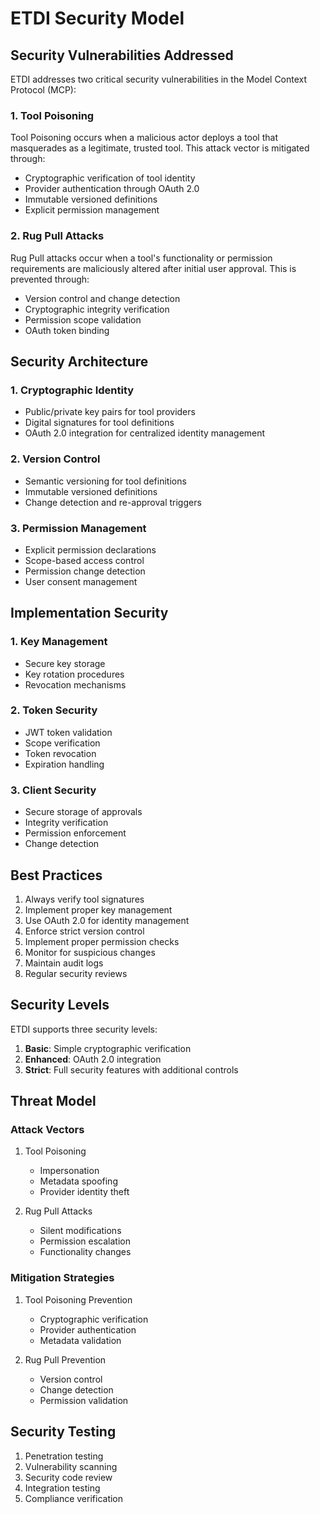 # ETDI Security Model

## Security Vulnerabilities Addressed

ETDI addresses two critical security vulnerabilities in the Model Context Protocol (MCP):

### 1. Tool Poisoning

Tool Poisoning occurs when a malicious actor deploys a tool that masquerades as a legitimate, trusted tool. This attack vector is mitigated through:

- Cryptographic verification of tool identity
- Provider authentication through OAuth 2.0
- Immutable versioned definitions
- Explicit permission management

### 2. Rug Pull Attacks

Rug Pull attacks occur when a tool's functionality or permission requirements are maliciously altered after initial user approval. This is prevented through:

- Version control and change detection
- Cryptographic integrity verification
- Permission scope validation
- OAuth token binding

## Security Architecture

### 1. Cryptographic Identity

- Public/private key pairs for tool providers
- Digital signatures for tool definitions
- OAuth 2.0 integration for centralized identity management

### 2. Version Control

- Semantic versioning for tool definitions
- Immutable versioned definitions
- Change detection and re-approval triggers

### 3. Permission Management

- Explicit permission declarations
- Scope-based access control
- Permission change detection
- User consent management

## Implementation Security

### 1. Key Management

- Secure key storage
- Key rotation procedures
- Revocation mechanisms

### 2. Token Security

- JWT token validation
- Scope verification
- Token revocation
- Expiration handling

### 3. Client Security

- Secure storage of approvals
- Integrity verification
- Permission enforcement
- Change detection

## Best Practices

1. Always verify tool signatures
2. Implement proper key management
3. Use OAuth 2.0 for identity management
4. Enforce strict version control
5. Implement proper permission checks
6. Monitor for suspicious changes
7. Maintain audit logs
8. Regular security reviews

## Security Levels

ETDI supports three security levels:

1. **Basic**: Simple cryptographic verification
2. **Enhanced**: OAuth 2.0 integration
3. **Strict**: Full security features with additional controls

## Threat Model

### Attack Vectors

1. Tool Poisoning
   - Impersonation
   - Metadata spoofing
   - Provider identity theft

2. Rug Pull Attacks
   - Silent modifications
   - Permission escalation
   - Functionality changes

### Mitigation Strategies

1. Tool Poisoning Prevention
   - Cryptographic verification
   - Provider authentication
   - Metadata validation

2. Rug Pull Prevention
   - Version control
   - Change detection
   - Permission validation

## Security Testing

1. Penetration testing
2. Vulnerability scanning
3. Security code review
4. Integration testing
5. Compliance verification 